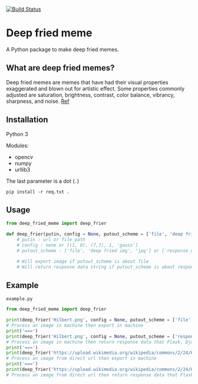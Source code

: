 [![Build Status](https://travis-ci.org/dinhanhx/deep_fried_meme.svg?branch=master)](https://travis-ci.org/dinhanhx/deep_fried_meme)
# Deep fried meme

A Python package to make deep fried memes.

## What are deep fried memes?

Deep fried memes are memes that have had their visual properties exaggerated and blown out for artistic effect. Some properties commonly adjusted are saturation, brightness, contrast, color balance, vibrancy, sharpness, and noise. [Ref](https://www.vice.com/en_us/article/zmm885/how-to-deep-fry-a-meme)

## Installation

Python 3

Modules:
  - opencv
  - numpy
  - urllib3

The last parameter is a dot (`.`)
```
pip install -r req.txt .
```

## Usage

```Python
from deep_fried_meme import deep_frier
```

```Python
def deep_frier(putin, config = None, putout_scheme = ['file', 'deep fried img', 'jpg']):
    # putin : url or file path
    # config : none or [(1, 0), (7,7), 1, 'gauss']
    # putout_scheme : ['file', 'deep fried img', 'jpg'] or ['response_data']

    # Will export image if putout_scheme is about file
    # Will return response data string if putout_scheme is about response data
```

## Example

`example.py`

```Python
from deep_fried_meme import deep_frier

print(deep_frier('Hilbert.png', config = None, putout_scheme = ['file', 'proc Hilbert 1', 'jpg']))
# Process an image in machine then export in machine
print('===')
print(deep_frier('Hilbert.png', config = None, putout_scheme = ['response data']))
# Process an image in machine then return response data that Flask, Django can handle
print('===')
print(deep_frier('https://upload.wikimedia.org/wikipedia/commons/2/24/Hilbert_Curve.256x256%2C16-bit_greyscale.png', config = None, putout_scheme = ['file', 'proc Hilbert 2', 'jpg']))
# Process an image from direct url then export in machine
print('===')
print(deep_frier('https://upload.wikimedia.org/wikipedia/commons/2/24/Hilbert_Curve.256x256%2C16-bit_greyscale.png', config = None, putout_scheme = ['response data']))
# Process an image from direct url then return response data that Flask, Django can handle

```
